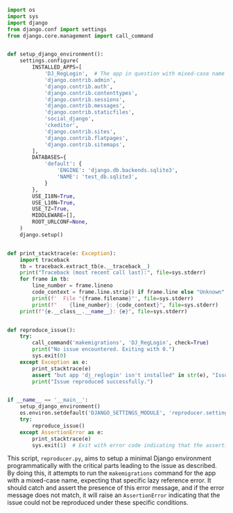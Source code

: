 ```python
import os
import sys
import django
from django.conf import settings
from django.core.management import call_command


def setup_django_environment():
    settings.configure(
        INSTALLED_APPS=[
            'DJ_RegLogin',  # The app in question with mixed-case name
            'django.contrib.admin',
            'django.contrib.auth',
            'django.contrib.contenttypes',
            'django.contrib.sessions',
            'django.contrib.messages',
            'django.contrib.staticfiles',
            'social_django',
            'ckeditor',
            'django.contrib.sites',
            'django.contrib.flatpages',
            'django.contrib.sitemaps',
        ],
        DATABASES={
            'default': {
                'ENGINE': 'django.db.backends.sqlite3',
                'NAME': 'test_db.sqlite3',
            }
        },
        USE_I18N=True,
        USE_L10N=True,
        USE_TZ=True,
        MIDDLEWARE=[],
        ROOT_URLCONF=None,
    )
    django.setup()


def print_stacktrace(e: Exception):
    import traceback
    tb = traceback.extract_tb(e.__traceback__)
    print("Traceback (most recent call last):", file=sys.stderr)
    for frame in tb:
        line_number = frame.lineno
        code_context = frame.line.strip() if frame.line else "Unknown"
        print(f'  File "{frame.filename}"', file=sys.stderr)
        print(f"    {line_number}: {code_context}", file=sys.stderr)
    print(f"{e.__class__.__name__}: {e}", file=sys.stderr)


def reproduce_issue():
    try:
        call_command('makemigrations', 'DJ_RegLogin', check=True)
        print("No issue encountered. Exiting with 0.")
        sys.exit(0)
    except Exception as e:
        print_stacktrace(e)
        assert "but app 'dj_reglogin' isn't installed" in str(e), "Issue not reproduced."
        print("Issue reproduced successfully.")


if __name__ == '__main__':
    setup_django_environment()
    os.environ.setdefault('DJANGO_SETTINGS_MODULE', 'reproducer.settings')
    try:
        reproduce_issue()
    except AssertionError as e:
        print_stacktrace(e)
        sys.exit(1)  # Exit with error code indicating that the assertion failed and the issue is present
```

This script, `reproducer.py`, aims to setup a minimal Django environment programmatically with the critical parts leading to the issue as described. By doing this, it attempts to run the `makemigrations` command for the app with a mixed-case name, expecting that specific lazy reference error. It should catch and assert the presence of this error message, and if the error message does not match, it will raise an `AssertionError` indicating that the issue could not be reproduced under these specific conditions.